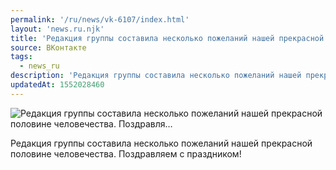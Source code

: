 ```yaml
---
permalink: '/ru/news/vk-6107/index.html'
layout: 'news.ru.njk'
title: 'Редакция группы составила несколько пожеланий нашей прекрасной половине человечества. Поздравля'
source: ВКонтакте
tags:
  - news_ru
description: 'Редакция группы составила несколько пожеланий нашей прекрасной половине человечества. Поздравля…'
updatedAt: 1552028460
---
```

![Редакция группы составила несколько пожеланий нашей прекрасной половине человечества. Поздравля…](https://sun9-3.userapi.com/impf/c845019/v845019360/1bff41/SfDwcmqjjvc.jpg?size=608x1080&quality=96&sign=d1534911a1895ad37bd9b08596cb654e&c_uniq_tag=_iNnuk1jlbl0FajBPs5K01PkAL4CNGKhF8S7N8CuHMo&type=album)

Редакция группы составила несколько пожеланий нашей прекрасной половине человечества. Поздравляем с праздником!
